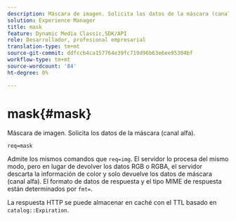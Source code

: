 ```yaml
---
description: Máscara de imagen. Solicita los datos de la máscara (canal alfa).
solution: Experience Manager
title: mask
feature: Dynamic Media Classic,SDK/API
role: Desarrollador, profesional empresarial
translation-type: tm+mt
source-git-commit: ddfccb4ca157764e39fc719d96b63e6ee95304bf
workflow-type: tm+mt
source-wordcount: '84'
ht-degree: 0%

---
```



# mask{#mask}

Máscara de imagen. Solicita los datos de la máscara (canal alfa).

`req=mask`

Admite los mismos comandos que `req=img`. El servidor lo procesa del mismo modo, pero en lugar de devolver los datos RGB o RGBA, el servidor descarta la información de color y solo devuelve los datos de máscara (canal alfa). El formato de datos de respuesta y el tipo MIME de respuesta están determinados por `fmt=`.

La respuesta HTTP se puede almacenar en caché con el TTL basado en `catalog::Expiration`.
